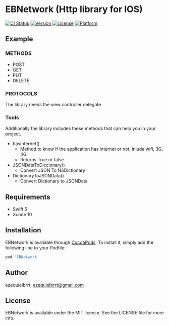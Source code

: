 # EBNetwork (Http library for IOS)

[![CI Status](https://img.shields.io/travis/ezequielbtc/EBNetwork.svg?style=flat)](https://travis-ci.org/ezequielbtc/EBNetwork)
[![Version](https://img.shields.io/cocoapods/v/EBNetwork.svg?style=flat)](https://cocoapods.org/pods/EBNetwork)
[![License](https://img.shields.io/cocoapods/l/EBNetwork.svg?style=flat)](https://cocoapods.org/pods/EBNetwork)
[![Platform](https://img.shields.io/cocoapods/p/EBNetwork.svg?style=flat)](https://cocoapods.org/pods/EBNetwork)

## Example
### METHODS
- POST
- GET
- PUT
- DELETE
### PROTOCOLS
The library needs the view controller delegate
### Tools
Additionally the library includes these methods that can help you in your project.
- hasInternet()
    - Method to know if the application has internet or not, inlude wifi, 3G, 4G
    - Returns True or false
- JSONDataToDiccionary()
    - Convert JSON To NSDictionary
- DictionaryToJSONData()
    - Convert Dictionary to JSONData   
## Requirements
- Swift 5
- Xcode 10
## Installation

EBNetwork is available through [CocoaPods](https://cocoapods.org). To install
it, simply add the following line to your Podfile:

```ruby
pod 'EBNetwork'
```

## Author

ezequielbrrt, ezequielbrrt@gmail.com

## License

EBNetwork is available under the MIT license. See the LICENSE file for more info.
